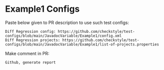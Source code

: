 # Example1 Configs
Paste below given to PR description to use such test configs:
```
Diff Regression config: https://github.com/checkstyle/test-configs/blob/main/JavadocVariable/Example1/config.xml
Diff Regression projects: https://github.com/checkstyle/test-configs/blob/main/JavadocVariable/Example1/list-of-projects.properties
```
Make comment in PR:
```
Github, generate report
```
